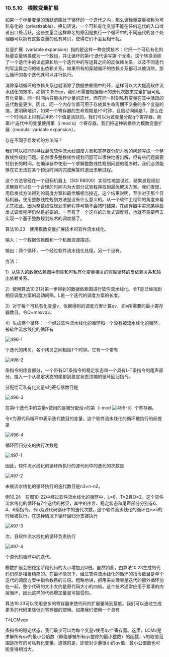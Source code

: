 ### 10.5.10　模数变量扩展

如果一个标量变量的活跃范围处于循环的一个迭代之内，那么该标量变量被称为可私有化的（privatizable）。换句话说，一个可私有化变量不能在任何迭代的入口或者出口处活跃。这些变量会这样命名的原因是执行一个循环中的不同迭代的各个处理器可以拥有这些变量的私有拷贝，使得它们不会互相干扰。

变量扩展（variable expansion）指的是这样一种变换技术：它把一个可私有化的标量变量转换成为一个数组，并让循环的第i个迭代读写第i个元素。这个转换消除了一个迭代中的读运算和后一个迭代中的写运算之间的反依赖关系，以及不同迭代的写运算之间的输出依赖关系。如果所有的穿越循环的依赖关系都可以被消除，那么循环的各个迭代就可以并行执行。

消除穿越循环的依赖关系也就消除了数据依赖图中的环，这样可以大大提高软件流水线化的效率。如例10.15所示，我们不需要根据循环的迭代次数来完全扩展可私有化变量。同一时间内只能执行少量的迭代，而在同一时刻私有变量在其中活跃的迭代数量更少。因此，同一个内存位置可用于存放其生命周期不交叠的多个变量的值。更明确地讲，如果一个寄存器的生命周期是l个时钟，且启动间隔是T，那么在一个时间点上只有![495-1](../Images/image04845.jpeg)个值是活跃的。我们可以为该变量分配q个寄存器，而第i个迭代中的变量使用第（i mod q）个寄存器。我们把这种转换称为模数变量扩展（modular variable expansion）。

存在不同于启发式的方法吗？

我们可以把同时寻找最优软件流水线调度方案和寄存器分配方案的问题写成一个整数线性规划问题。虽然很多整数线性规划问题可以很快地得出解，但有些问题需要特别长的时间。在编译器中使用一个求解整数线性规划问题的程序时，我们必须能够在它无法在某个预设时间内完成解答时退出求解过程。

这个方法曾经在一个目标机器上（SGI R8000）实验性地尝试过，结果发现规划求解器可以在一个合理的时间内为大部分试验程序找到最优解决方案。我们发现，用启发式方法得到的调度方案和最优解相当接近。这个结果说明，至少对于那个目标机器，使用整数线性规划方法是没有什么意义的。从一个软件工程师的角度来看尤其如此。因为整数线性规划求解程序可能不会按时结束，在编译器中实现某种启发式调度程序仍然是必要的。一旦有了一个这样的启发式调度器，也就不需要再去实现一个基于整数规划技术的调度器了。

算法10.23　使用模数变量扩展技术的软件流水线化。

输入：一个数据依赖图和一个机器资源描述。

输出：两个循环，一个经过软件流水线化处理，另一个没有。

方法：

1）从输入的数据依赖图中删除和可私有化变量相关的穿越循环的反依赖关系和输出依赖关系。

2）使用算法10.21对第一步得到的数据依赖图进行软件流水线化。令T是已经找到相应调度方案的启动间隔，L是一个迭代的调度方案的长度。

3）对于每个可私有化变量v，依据得到的调度方案计算qv，即v所需要的最小寄存器数目。令Q=maxvqv。

4）生成两个循环：一个经过软件流水线化的循环和一个没有被流水线化的循环。被软件流水线化的循环有

![496-1](../Images/image04846.jpeg)

个迭代的拷贝，各个拷贝之间相距T个时钟。它有一个带有

![496-2](../Images/image04847.jpeg)

条指令的序言部分，一个带有QT条指令的稳定状态和一个具有L-T条指令的尾声部分。插入一个从稳定状态的尾部到稳定状态顶端的循环回归指令。

分配给可私有化变量v的寄存器数目是

![496-3](../Images/image04848.jpeg)

在第i个迭代中的变量v使用的是被分配给v的第（i mod ![496-5](../Images/image04849.jpeg)）个寄存器。

令n为源代码循环中表示迭代数目的变量。这个软件流水线化的循环被执行的前提是

![496-4](../Images/image04850.jpeg)

循环回归分支的执行次数是

![497-1](../Images/image04851.jpeg)

因此，软件流水线化的循环所执行的源代码中的迭代的次数是

![497-2](../Images/image04852.jpeg)

未被流水线化的循环执行的迭代数目是n3=n-n2。

例10.24　在图10-22中经过软件流水线化的循环中，L=8，T=2且Q=2。这个软件流水线化的循环有7个迭代的拷贝，其中的序言、稳定状态和尾声部分分别有6、4、6条指令。令n为源代码循环中的迭代次数。这个软件流水线化的循环在n≥5的时候被执行，在这种情况下循环回归分支被执行

![497-3](../Images/image04853.jpeg)

次，且软件流水线化的循环负责执行

![497-4](../Images/image04854.jpeg)

个源代码循环中的迭代。

模数扩展会把稳定阶段代码的大小增加到Q倍。虽然如此，由算法10.23生成的代码仍然是相当精简的。在最坏情况下，经过软件流水线化的循环的指令数目是单个迭代的调度方案中指令数目的三倍。粗略地讲，把用来处理零星迭代的额外循环加在一起，整个代码的大小大约是原代码大小的四倍。这个技术通常应用于紧凑的内层循环，因此这样的代码增加量是可接受的。

算法10.23可以使用更多的寄存器来使代码的扩展量降到最低。我们可以通过生成更多的代码来降低对寄存器的使用。如果我们使用一个具有

T×LCMvqv

条指令的稳定状态，我们最少可以为每个变量v使用qv个寄存器。这里，LCMv是求解所有qv的最小公倍数（即能够被所有qv整除的最小整数）的函数，v的取值范围是所有的可私有化变量。遗憾的是，即使对少量很小的qv值，最小公倍数也可能变得相当大。